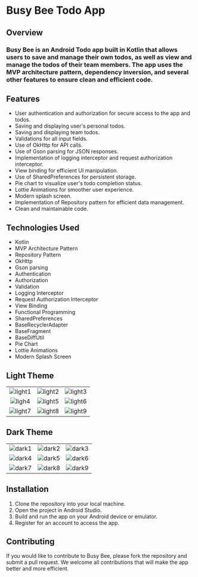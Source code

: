 # Busy Bee Todo App

## Overview

### Busy Bee is an Android Todo app built in Kotlin that allows users to save and manage their own todos, as well as view and manage the todos of their team members. The app uses the MVP architecture pattern, dependency inversion, and several other features to ensure clean and efficient code.

## Features

* User authentication and authorization for secure access to the app and todos.
* Saving and displaying user's personal todos.
* Saving and displaying team todos.
* Validations for all input fields.
* Use of OkHttp for API calls.
* Use of Gson parsing for JSON responses.
* Implementation of logging interceptor and request authorization interceptor.
* View binding for efficient UI manipulation.
* Use of SharedPreferences for persistent storage.
* Pie chart to visualize user's todo completion status.
* Lottie Animations for smoother user experience.
* Modern splash screen.
* Implementation of Repository pattern for efficient data management.
* Clean and maintainable code.

## Technologies Used

* Kotlin
* MVP Architecture Pattern
* Repository Pattern
* OkHttp
* Gson parsing
* Authentication
* Authorization
* Validation
* Logging Interceptor
* Request Authorization Interceptor
* View Binding
* Functional Programming
* SharedPreferences
* BaseRecyclerAdapter
* BaseFragment
* BaseDiffUtil
* Pie Chart
* Lottie Animations
* Modern Splash Screen

## Light Theme

|                                                                                                                  |                                                                                                                  |                                                                                                                  |
|:----------------------------------------------------------------------------------------------------------------:|:----------------------------------------------------------------------------------------------------------------:|:----------------------------------------------------------------------------------------------------------------:|
| ![light1](https://user-images.githubusercontent.com/30028905/233774015-18ab4d96-a661-42fb-b415-8db8446ffcf7.png) | ![light2](https://user-images.githubusercontent.com/30028905/233774045-597bb865-8de2-4296-a52d-d0c2deb0f2a0.png) | ![light3](https://user-images.githubusercontent.com/30028905/233774060-2f89333b-8ba6-4ad0-b5f3-c99f3204a601.png) |
| ![ligh4](https://user-images.githubusercontent.com/30028905/233774075-d62c36ae-0d2f-4fae-9fd8-9e77d7388241.png)  | ![light5](https://user-images.githubusercontent.com/30028905/233774093-ba509a66-20d8-4d18-81dc-28d63e49ccc1.png) | ![light6](https://user-images.githubusercontent.com/30028905/233774098-1b98e725-fa76-4dc0-88f6-0aebb8c3681d.png) |
| ![light7](https://user-images.githubusercontent.com/30028905/233774168-5fa2d9af-1a50-4533-abb5-83692bf60efd.png) | ![light8](https://user-images.githubusercontent.com/30028905/233774173-2908abda-4bff-47e0-8313-20442991e7da.png) | ![light9](https://user-images.githubusercontent.com/30028905/233774184-aa2c2a5c-f5a6-4509-a5cf-6fa63e4f4d33.png) |

## Dark Theme

|                                                                                                                 |                                                                                                                 |                                                                                                                 |
|:---------------------------------------------------------------------------------------------------------------:|:---------------------------------------------------------------------------------------------------------------:|:---------------------------------------------------------------------------------------------------------------:|
| ![dark1](https://user-images.githubusercontent.com/30028905/233774307-d21ec1f4-983c-409c-8b31-639a2c892b1e.png) | ![dark2](https://user-images.githubusercontent.com/30028905/233774320-988d8f34-b443-4583-b6d1-2a8d44f6c484.png) | ![dark3](https://user-images.githubusercontent.com/30028905/233774334-9e2620bb-00b0-4856-b05e-d2c48be18964.png) |
| ![dark4](https://user-images.githubusercontent.com/30028905/233774341-a6d8bd19-3888-465e-8bfb-fb7ccec6ff0f.png) | ![dark5](https://user-images.githubusercontent.com/30028905/233774351-13f25a4f-56bc-4136-8261-0111c4fc0222.png) | ![dark6](https://user-images.githubusercontent.com/30028905/233774362-66d54e23-96c9-422f-aacf-93a3cd78ca49.png) |
| ![dark7](https://user-images.githubusercontent.com/30028905/233774407-8dbf8354-69c9-481b-a95a-f03ffe538782.png) | ![dark8](https://user-images.githubusercontent.com/30028905/233774441-cd79a0d7-5467-4ed0-9575-36ecd52a78f7.png) | ![dark9](https://user-images.githubusercontent.com/30028905/233774453-0583850c-e345-4938-b4df-1d26a9b21c7e.png) |

## Installation

<ol>
  <li>Clone the repository into your local machine.</li>
  <li>Open the project in Android Studio.</li>
  <li>Build and run the app on your Android device or emulator.</li>
  <li>Register for an account to access the app.</li>
</ol>

## Contributing

<p> If you would like to contribute to Busy Bee, please fork the repository and submit a pull request. 
We welcome all contributions that will make the app better and more efficient.</p>


